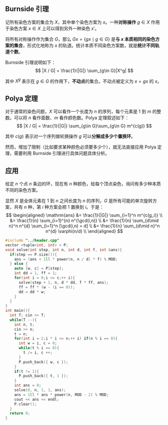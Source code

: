 ## Burnside 引理

记所有染色方案的集合为 $X$，其中单个染色方案为 $x$。一种**对称操作** $g\in X$ 作用于染色方案 $x\in X$ 上可以得到另外一种染色 $x'$。

将所有对称操作作为集合 $G$，那么 $Gx = \{gx \mid g\in G\}$ 是**与 $x$ 本质相同的染色方案的集合**，形式化地称为 $x$ 的轨道。统计本质不同染色方案数，就是**统计不同轨道个数**。

Burnside 引理说明如下：$$
|X / G| = \frac{1}{|G|} \sum_{g\in G}|X^g|
$$

其中 $X^g$ 表示在 $g\in G$ 的作用下，**不动点**的集合。不动点被定义为 $x = gx$ 的 $x$。

## Polya 定理

对于通常的染色问题，$X$ 可以看作一个长度为 $n$ 的序列，每个元素是 $1$ 到 $m$ 的整数。可以将 $n$ 看作面数、$m$ 看作颜色数。Polya 定理叙述如下：$$
|X / G| = \frac{1}{|G|} \sum_{g\in G}\sum_{g\in G} m^{c(g)}
$$

其中 $c(g)$ 表示对一个序列做轮换操作 $g$ 可以**分解成多少个置换环**。

然而，增加了限制（比如要求某种颜色必须要多少个），就无法直接应用 Polya 定理，需要利用 Burnside 引理进行具体问题具体分析。

## 应用

给定 $n$ 个点 $n$ 条边的环，现在有 $n$ 种颜色，给每个顶点染色，询问有多少种本质不同的染色方案。

显然 $X$ 是全体元素在 $1$ 到 $n$ 之间长度为 $n$ 的序列，$G$ 是所有可能的单次旋转方案，共有 $n$ 种，第 $i$ 种方案会把 $1$ 置换到 $i$。于是：$$
\begin{aligned}
\mathrm{ans} &= \frac{1}{|G|} \sum_{i=1}^n m^{c(g_i)} \\
&= \frac{1}{n} \sum_{i=1}^{n} n^{\gcd(i,n)} \\
&= \frac{1}{n} \sum_{d\mid n}^n n^{d} \sum_{i=1}^n [\gcd(i,n) = d] \\
&= \frac{1}{n} \sum_{d\mid n}^n n^{d} \varphi(n/d) \\
\end{aligned}
$$

```cpp
#include "../header.cpp"
vector <tuple<int, int> > P;
void solve(int step, int n, int d, int f, int &ans){
  if(step == P.size()){
    ans = (ans + 1ll * power(n, n / d) * f) % MOD;
  } else {
    auto [w, c] = P[step];
    int dd = 1, ff = 1;
    for(int i = 0;i <= c;++ i){
      solve(step + 1, n, d * dd, f * ff, ans);
      ff = ff * (w - (i == 0));
      dd = dd * w;
    }
  }
}
int main(){
  int T; cin >> T;
  while(T --){
    int n, t;
    cin >> n;
    t = n;
    for(int i = 2;i * i <= n;++ i) if(n % i == 0){
      int w = i, c = 0;
      while(t % i == 0){
        t /= i, c ++;
      }
      P.push_back({ w, c });
    }
    if(t != 1){
      P.push_back({ t, 1 });
    }
    int ans = 0;
    solve(0, n, 1, 1, ans);
    ans = 1ll * ans * power(n, MOD - 2) % MOD;
    cout << ans << endl;
    P.clear();
  }
  return 0;
}
```
